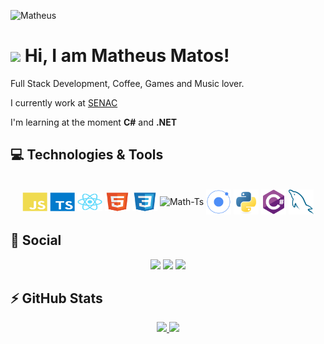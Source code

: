 <p align="left"><img src="https://komarev.com/ghpvc/?username=zmathmatos" alt="Matheus"/></p>
<h1 align = "justify">  <img src="https://media.giphy.com/media/hvRJCLFzcasrR4ia7z/giphy.gif" width="25px"> Hi, I am Matheus Matos! </h1> 
<p align = "justify">Full Stack Development, Coffee, Games and Music lover.</p>

I currently work at [SENAC](https://www.dn.senac.br/)

I'm learning at the moment **C#** and **.NET**

## 💻 Technologies & Tools
<div style="display: inline_block" align="center"><br>
  <img align="center" alt="Math-Js" height="30" width="40" src="https://raw.githubusercontent.com/devicons/devicon/master/icons/javascript/javascript-plain.svg">
  <img align="center" alt="Math-Ts" height="30" width="40" src="https://raw.githubusercontent.com/devicons/devicon/master/icons/typescript/typescript-plain.svg">
  <img align="center" alt="Math-React" height="30" width="40" src="https://raw.githubusercontent.com/devicons/devicon/master/icons/react/react-original.svg">
  <img align="center" alt="Math-HTML" height="30" width="40" src="https://raw.githubusercontent.com/devicons/devicon/master/icons/html5/html5-original.svg">
  <img align="center" alt="Math-CSS" height="30" width="40" src="https://raw.githubusercontent.com/devicons/devicon/master/icons/css3/css3-original.svg">
  <img align="center" alt="Math-Ts" height="40" width="40" src="https://github.com/angular/angular/raw/main/aio/src/assets/images/logos/angular/angular.svg">
  <img align="center" alt="Math-HTML" height="40" width="40" src="https://raw.githubusercontent.com/devicons/devicon/master/icons/ionic/ionic-original.svg">
  <img align="center" alt="Math-Python" height="40" width="40" src="https://raw.githubusercontent.com/devicons/devicon/master/icons/python/python-original.svg">
   <img align="center" alt="Math-Python" height="40" width="40" src="https://raw.githubusercontent.com/devicons/devicon/master/icons/csharp/csharp-original.svg">
   <img align="center" alt="Math-Python" height="40" width="40" src="https://raw.githubusercontent.com/devicons/devicon/master/icons/mysql/mysql-original.svg">
</div>

## 📱 Social
<div style="display: inline_block" align="center" > 
  <a href="https://instagram.com/_mathmatos" target="_blank"><img src="https://img.shields.io/badge/-Instagram-%23E4405F?style=for-the-badge&logo=instagram&logoColor=white" target="_blank"></a>
  <a href = "mailto:mt.matos.costa@gmail.com"><img src="https://img.shields.io/badge/-Gmail-%23333?style=for-the-badge&logo=gmail&logoColor=white" target="_blank"></a>
  <a href="https://www.linkedin.com/in/matheus-matos-37a62321a/" target="_blank"><img src="https://img.shields.io/badge/-LinkedIn-%230077B5?style=for-the-badge&logo=linkedin&logoColor=white" target="_blank"></a>
 </div>

## ⚡ GitHub Stats
<div align="center">
  <a href="https://github.com/zmathmatos">
  <img height="180 em" src="https://github-readme-stats.vercel.app/api?username=zmathmatos&show_icons=true&theme=dark#gh-dark-mode-only"/>
  <img height="180em" src="https://github-readme-stats.vercel.app/api/top-langs/?username=zmathmatos&layout=compact&langs_count=7&theme=react"/>
</div>

